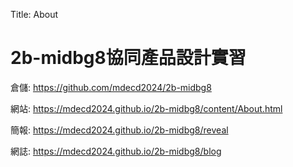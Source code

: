 Title: About

# 2b-midbg8協同產品設計實習

倉儲: <a href="https://github.com/mdecd2024/2b-midbg8">https://github.com/mdecd2024/2b-midbg8</a>

網站: <a href="https://mdecd2024.github.io/2b-midbg8/content/About.html">https://mdecd2024.github.io/2b-midbg8/content/About.html</a>

簡報: <a href="https://mdecd2024.github.io/2b-midbg8/reveal">https://mdecd2024.github.io/2b-midbg8/reveal</a>

網誌: <a href="https://mdecd2024.github.io/2b-midbg8/blog">https://mdecd2024.github.io/2b-midbg8/blog</a>








